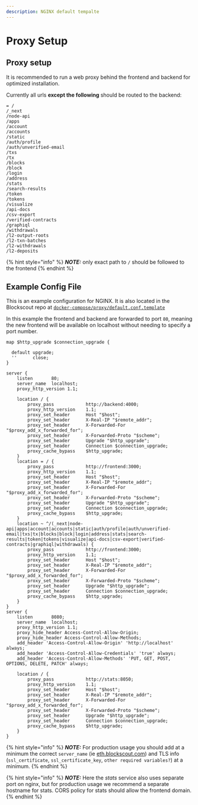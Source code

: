 ```yaml
---
description: NGINX default tempalte
---
```


# Proxy Setup

## Proxy setup

It is recommended to run a web proxy behind the frontend and backend for optimized installation.

Currently all urls **except the following** should be routed to the backend:

```
= /
/_next
/node-api
/apps
/account
/accounts
/static
/auth/profile
/auth/unverified-email
/txs
/tx
/blocks
/block
/login
/address
/stats
/search-results
/token
/tokens
/visualize
/api-docs
/csv-export
/verified-contracts
/graphiql
/withdrawals
/l2-output-roots
/l2-txn-batches
/l2-withdrawals
/l2-deposits
```

{% hint style="info" %}
_**NOTE:**_ only exact path to `/` should be followed to the frontend
{% endhint %}

## Example Config File

This is an example configuration for NGINX. It is also located in the Blockscout repo at [`docker-compose/proxy/default.conf.template`](https://github.com/blockscout/blockscout/blob/master/docker-compose/proxy/default.conf.template)

In this example the frontend and backend are forwarded to port `80`, meaning the new frontend will be available on localhost without needing to specify a port number.

```
map $http_upgrade $connection_upgrade {

  default upgrade;
  ''      close;
}

server {
    listen       80;
    server_name  localhost;
    proxy_http_version 1.1;

    location / {
        proxy_pass            http://backend:4000;
        proxy_http_version    1.1;
        proxy_set_header      Host "$host";
        proxy_set_header      X-Real-IP "$remote_addr";
        proxy_set_header      X-Forwarded-For "$proxy_add_x_forwarded_for";
        proxy_set_header      X-Forwarded-Proto "$scheme";
        proxy_set_header      Upgrade "$http_upgrade";
        proxy_set_header      Connection $connection_upgrade;
        proxy_cache_bypass    $http_upgrade;
    }
    location = / {
        proxy_pass            http://frontend:3000;
        proxy_http_version    1.1;
        proxy_set_header      Host "$host";
        proxy_set_header      X-Real-IP "$remote_addr";
        proxy_set_header      X-Forwarded-For "$proxy_add_x_forwarded_for";
        proxy_set_header      X-Forwarded-Proto "$scheme";
        proxy_set_header      Upgrade "$http_upgrade";
        proxy_set_header      Connection $connection_upgrade;
        proxy_cache_bypass    $http_upgrade;
    }
    location ~ ^/(_next|node-api|apps|account|accounts|static|auth/profile|auth/unverified-email|txs|tx|blocks|block|login|address|stats|search-results|token|tokens|visualize|api-docs|csv-export|verified-contracts|graphiql|withdrawals) {
        proxy_pass            http://frontend:3000;
        proxy_http_version    1.1;
        proxy_set_header      Host "$host";
        proxy_set_header      X-Real-IP "$remote_addr";
        proxy_set_header      X-Forwarded-For "$proxy_add_x_forwarded_for";
        proxy_set_header      X-Forwarded-Proto "$scheme";
        proxy_set_header      Upgrade "$http_upgrade";
        proxy_set_header      Connection $connection_upgrade;
        proxy_cache_bypass    $http_upgrade;
    }
}
server {
    listen       8080;
    server_name  localhost;
    proxy_http_version 1.1;
    proxy_hide_header Access-Control-Allow-Origin;
    proxy_hide_header Access-Control-Allow-Methods;
    add_header 'Access-Control-Allow-Origin' 'http://localhost' always;
    add_header 'Access-Control-Allow-Credentials' 'true' always;
    add_header 'Access-Control-Allow-Methods' 'PUT, GET, POST, OPTIONS, DELETE, PATCH' always;

    location / {
        proxy_pass            http://stats:8050;
        proxy_http_version    1.1;
        proxy_set_header      Host "$host";
        proxy_set_header      X-Real-IP "$remote_addr";
        proxy_set_header      X-Forwarded-For "$proxy_add_x_forwarded_for";
        proxy_set_header      X-Forwarded-Proto "$scheme";
        proxy_set_header      Upgrade "$http_upgrade";
        proxy_set_header      Connection $connection_upgrade;
        proxy_cache_bypass    $http_upgrade;
    }
}
```

{% hint style="info" %}
_**NOTE:**_ For production usage you should add at a minimum the correct `server_name` (ie [eth.blockscout.com](http://eth.blockscout.com/)) and TLS info (`ssl_certificate`, `ssl_certificate_key`, `other required variables?`) at a minimum.
{% endhint %}

{% hint style="info" %}
_**NOTE:**_ Here the _stats_ service also uses separate port on nginx, but for production usage we recommend a separate hostname for stats. CORS policy for stats should allow the frontend domain.
{% endhint %}
